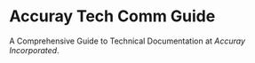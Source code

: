 # Accuray Tech Comm Guide
A Comprehensive Guide to Technical Documentation at *Accuray Incorporated*.
